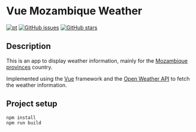 # Vue Mozambique Weather
[![pt](https://img.shields.io/badge/language-português-red.svg)](https://github.com/reizen-desu/vue-mozambique-weather/blob/main/README.pt-pt.md)
[![GitHub issues](https://img.shields.io/github/issues/reizen-desu/vue-mozambique-weather)](https://github.com/reizen-desu/vue-mozambique-weather/issues)
[![GitHub stars](https://img.shields.io/github/stars/reizen-desu/vue-mozambique-weather)](https://github.com/reizen-desu/vue-mozambique-weather/stargazers)

## Description

This is an app to display weather information, mainly for the [Mozambique provinces](https://en.wikipedia.org/wiki/Provinces_of_Mozambique) country.

Implemented using the [Vue](https://vuejs.org/) framework and the [Open Weather API](https://openweathermap.org/) to fetch the weather information.

## Project setup

```
npm install
npm run build
```
